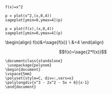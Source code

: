 ```sagesilent
f(x)=x^2
```
```{.sageplot width="50%"}
p = plot(x^2,(x,0,4))
sageplot[ymin=0,ymax=4](p)
```
```sageplot
p = plot(f(x),(x,0,4))
sageplot[ymin=0,ymax=4](p)
```

\begin{align}
f(x)&=\sage{f(x)} \\
&=4
\end{align}

$$f(x)=\sage{2*f(x)}$$

```{.latex width="60%"}
\documentclass{standalone}
 \usepackage{polynom}
\begin{document}
\vspace{5mm}
\polyset{style=C, div=:,vars=x}
\polylongdiv{x^3 - 2x^2 - 5x + 6}{x-1}
\end{document}
```
